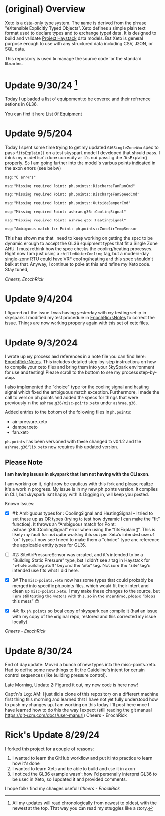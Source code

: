 # (original) Overview

Xeto is a data-only type system.  The name is derived from the phrase "eXtensible
Explicitly Typed Objects".  Xeto defines a simple plain text format used to
declare types and to exchange typed data.  It is designed to build and validate
[Project Haystack](https://project-haystack.org/) data models.  But Xeto is general
purpose enough to use with any structured data including CSV, JSON, or SQL data.

This repository is used to manage the source code for the standard libraries.

# Update 9/30/24  [^1]

Today I uploaded a  list of equipoment to be covered and their reference setions in GL36. 

You can find it here [List Of Equipment](/EnochRicksFolder/Guideline36ListOfEquipment.md)

# Update 9/5/204 
Today I spent some time trying to get my updated `G36SingleZoneAhu` spec to pass `fitsExplain()` on a test skyspark model I developed that should pass.  I think my model isn't done correctly as it's not passing the fitsExplain() properly. So I am going further into the model's various points indicated in the axon errors (see below)

  `msg:"6 errors"`
  
  `msg:"Missing required Point: ph.points::DischargeFanRunCmd"`
  
  `msg:"Missing required Point: ph.points::DischargeFanSpeedCmd"`
  
  `msg:"Missing required Point: ph.points::OutsideDamperCmd"`
  
  `msg:"Missing required Point: ashrae.g36::CoolingSignal"`
  
  `msg:"Missing required Point: ashrae.g36::HeatingSignal"`
  
  `msg:"Ambiguous match for Point: ph.points::ZoneAirTempSensor `

This has shown me that I need to keep working on getting the spec to be dynamic enough to accept the GL36 equipment types that fit a Single Zone AHU.  I must rethink how the spec checks the cooling/heating processes.  Right now I am just using a `chilledWaterCooling` tag, but a modern-day single-zone RTU could have VRF cooling/heating and this spec shouldn't balk at that.  Anyway, I continue to poke at this and refine my Xeto code.  Stay tuned,

_Cheers, EnochRick_


# Update 9/4/204  
I figured out the issue I was having yesterday with my testing setup in skyspark.  I modified my test procedure in [EnochRicksNotes](https://github.com/EnochRick/xeto/blob/master/EnocRicksNotes.md#my-testing-process) to correct the issue.  Things are now working properly again with this set of xeto files. 

# Update 9/3/2024
I wrote up my process and references in a note file you can find here: [EnochRicksNotes](EnocRicksNotes.md).  This includes detailed step-by-step instructions on how to compile your xeto files and bring them into your SkySpark environment for use and testing! Please scroll to the bottom to see my process step-by-step. 

I also  implemented the "choice" type for the cooling signal and heating signal which fixed the ambiguous match exception.  Furthermore, I made the call to version ph.points and added the specs for things that were previously in the `ashrae.g36/misc-points.xeto` under `ashrae.g36`.  

Added entries to the bottom of the following files in `ph.points`:
- air-pressure.xeto
- damper.xeto
- fan.xeto

`ph.points` has been versioned with these changed to v0.1.2 and the `ashrae.g36/lib.xeto` now requires this updated version. 

## Please Note
**I am having issues in skyspark that I am not having with the CLI axon.** 

I am working on it, right now be cautious with this fork and please realize it's a work in progress.  My issue is in my new ph.points version. It complies in CLI, but skyspark isnt happy with it.  Digging in, will keep you posted. 

Known Issues:

- [x] #1: Ambiguous types for : CoolingSignal and HeatingSignal – I tried to set these up as OR types (trying to test how dynamic I can make the “fit” function).  It throws an “Ambiguous match for Point: ashrae.g36::CoolingSignal” error when using the “fitsExplain()”.  This is likely my fault for not quite working this out per Xeto’s intended use of “or” types. I now see I need to make them a "choice" type and reference the applicable entity types for GL36. 

- [ ] #2: SiteAirPressureSensor was created, and it's intended to be a “Building Static Pressure” type, but I didn’t see a tag in Haystack for “whole building stuff” beyond the “site” tag.  Not sure the “site” tag’s intended use fits what I did here.  

- [x] 3# The `misc-points.xeto` now has some types that could probably be merged into specific ph.points files, which would fit their intent and clean up `misc-points.xeto`.  I may make these changes to the source, but I am still testing the waters with this, so in the meantime, please “bless this mess” 😉

- [x] 4#: fix `ph.points` so local copy of skyspark can compile it (had an issue with my copy of the original repo, restored and this corrected my issue locally) 

_Cheers - EnochRick_

# Update 8/30/24 
End of day update: Moved a bunch of new types into the misc-points.xeto.  Had to define some new things to fit the Guideline's intent for certain control sequences (like building pressure control). 

Late Morning, Update 2: Figured it out, my new code is here now! 

Capt'n's Log: AM: I just did a clone of this repository on a different machine first thing this morning and learned that I have not yet
fully understood how to push my changes up.  I am working on this today.  I'll post here once I have learned how to do this the way I expect 
(still reading the git manual https://git-scm.com/docs/user-manual)
Cheers - EnochRick

# Rick's Update 8/29/24
I forked this project for a couple of reasons:
1) I wanted to learn the GitHub workflow and put it into practice to learn how it's done
2) I wanted to learn Xeto and be able to build and use it in axon
3) I noticed the GL36 example wasn't how I'd personally interpret GL36 to be used in Xeto, so I updated it and provided comments.

I hope folks find my changes useful! _Cheers - EnochRick_

[^1]: All my updates will read chronologically from newest to oldest, with the newest at the top. That way you can read my struggles like a story. 
